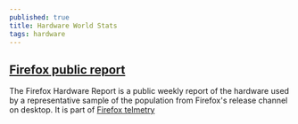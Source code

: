 ```yaml
---
published: true
title: Hardware World Stats
tags: hardware
---
```

## [Firefox public report](https://metrics.mozilla.com/firefox-hardware-report/)
The Firefox Hardware Report is a public weekly report of the hardware used by a representative sample of the population from Firefox's release channel on desktop. It is part of [Firefox telmetry](https://telemetry.mozilla.org/)
